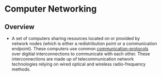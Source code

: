 # Computer Networking
## Overview 
- A set of computers sharing resources located on or provided by network nodes (which is either a redistribution point or a communication endpoint). These computers use common [communication-protocols](communication-protocols) over digitial interconnections to communicate with each other. These interconnections are made up of telecommunication network technologies relying on wired optical and wireless radio-frequency methods. 

